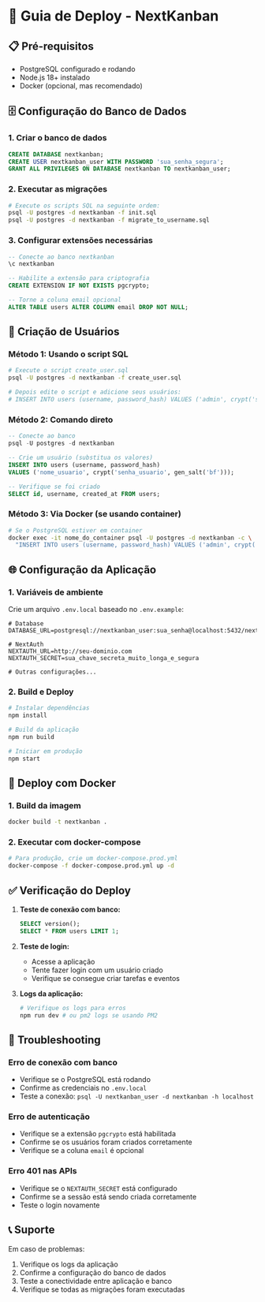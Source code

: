 # 🚀 Guia de Deploy - NextKanban

## 📋 Pré-requisitos

- PostgreSQL configurado e rodando
- Node.js 18+ instalado
- Docker (opcional, mas recomendado)

## 🗄️ Configuração do Banco de Dados

### 1. Criar o banco de dados
```sql
CREATE DATABASE nextkanban;
CREATE USER nextkanban_user WITH PASSWORD 'sua_senha_segura';
GRANT ALL PRIVILEGES ON DATABASE nextkanban TO nextkanban_user;
```

### 2. Executar as migrações
```bash
# Execute os scripts SQL na seguinte ordem:
psql -U postgres -d nextkanban -f init.sql
psql -U postgres -d nextkanban -f migrate_to_username.sql
```

### 3. Configurar extensões necessárias
```sql
-- Conecte ao banco nextkanban
\c nextkanban

-- Habilite a extensão para criptografia
CREATE EXTENSION IF NOT EXISTS pgcrypto;

-- Torne a coluna email opcional
ALTER TABLE users ALTER COLUMN email DROP NOT NULL;
```

## 👤 Criação de Usuários

### Método 1: Usando o script SQL
```bash
# Execute o script create_user.sql
psql -U postgres -d nextkanban -f create_user.sql

# Depois edite o script e adicione seus usuários:
# INSERT INTO users (username, password_hash) VALUES ('admin', crypt('senha_admin', gen_salt('bf')));
```

### Método 2: Comando direto
```sql
-- Conecte ao banco
psql -U postgres -d nextkanban

-- Crie um usuário (substitua os valores)
INSERT INTO users (username, password_hash) 
VALUES ('nome_usuario', crypt('senha_usuario', gen_salt('bf')));

-- Verifique se foi criado
SELECT id, username, created_at FROM users;
```

### Método 3: Via Docker (se usando container)
```bash
# Se o PostgreSQL estiver em container
docker exec -it nome_do_container psql -U postgres -d nextkanban -c \
  "INSERT INTO users (username, password_hash) VALUES ('admin', crypt('admin123', gen_salt('bf')));"
```

## 🌐 Configuração da Aplicação

### 1. Variáveis de ambiente
Crie um arquivo `.env.local` baseado no `.env.example`:

```env
# Database
DATABASE_URL=postgresql://nextkanban_user:sua_senha@localhost:5432/nextkanban

# NextAuth
NEXTAUTH_URL=http://seu-dominio.com
NEXTAUTH_SECRET=sua_chave_secreta_muito_longa_e_segura

# Outras configurações...
```

### 2. Build e Deploy
```bash
# Instalar dependências
npm install

# Build da aplicação
npm run build

# Iniciar em produção
npm start
```

## 🐳 Deploy com Docker

### 1. Build da imagem
```bash
docker build -t nextkanban .
```

### 2. Executar com docker-compose
```bash
# Para produção, crie um docker-compose.prod.yml
docker-compose -f docker-compose.prod.yml up -d
```

## ✅ Verificação do Deploy

1. **Teste de conexão com banco:**
   ```sql
   SELECT version();
   SELECT * FROM users LIMIT 1;
   ```

2. **Teste de login:**
   - Acesse a aplicação
   - Tente fazer login com um usuário criado
   - Verifique se consegue criar tarefas e eventos

3. **Logs da aplicação:**
   ```bash
   # Verifique os logs para erros
   npm run dev # ou pm2 logs se usando PM2
   ```

## 🔧 Troubleshooting

### Erro de conexão com banco
- Verifique se o PostgreSQL está rodando
- Confirme as credenciais no `.env.local`
- Teste a conexão: `psql -U nextkanban_user -d nextkanban -h localhost`

### Erro de autenticação
- Verifique se a extensão `pgcrypto` está habilitada
- Confirme se os usuários foram criados corretamente
- Verifique se a coluna `email` é opcional

### Erro 401 nas APIs
- Verifique se o `NEXTAUTH_SECRET` está configurado
- Confirme se a sessão está sendo criada corretamente
- Teste o login novamente

## 📞 Suporte

Em caso de problemas:
1. Verifique os logs da aplicação
2. Confirme a configuração do banco de dados
3. Teste a conectividade entre aplicação e banco
4. Verifique se todas as migrações foram executadas